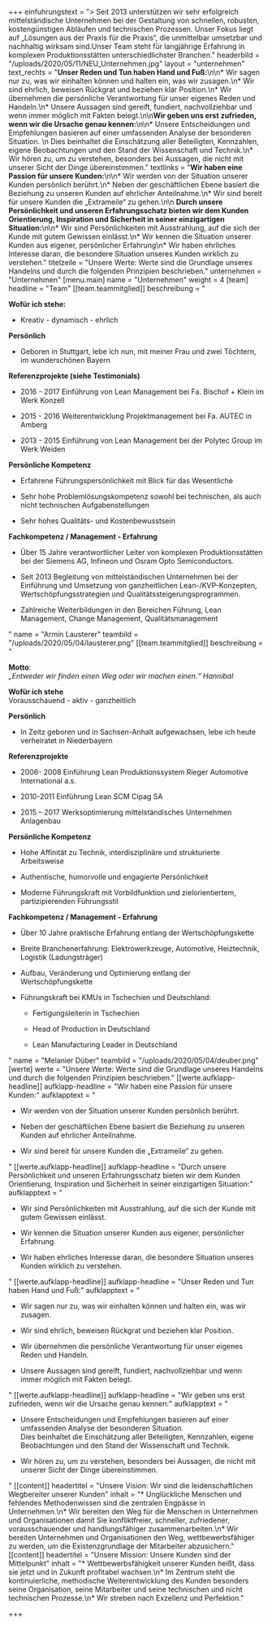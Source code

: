 +++
einfuhrungstext = "> Seit 2013 unterstützen wir sehr erfolgreich mittelständische Unternehmen bei der Gestaltung von schnellen, robusten, kostengünstigen Abläufen und technischen Prozessen. Unser Fokus liegt auf „Lösungen aus der Praxis für die Praxis“, die unmittelbar umsetzbar und nachhaltig wirksam sind.Unser Team steht für langjährige Erfahrung in komplexen Produktionsstätten unterschiedlichster Branchen."
headerbild = "/uploads/2020/05/11/NEU_Unternehmen.jpg"
layout = "unternehmen"
text_rechts = "**Unser Reden und Tun haben Hand und Fuß:**\n\n* Wir sagen nur zu, was wir einhalten können und halten ein, was wir zusagen.\n* Wir sind ehrlich, beweisen Rückgrat und beziehen klar Position.\n* Wir übernehmen die persönliche Verantwortung für unser eigenes Reden und Handeln.\n* Unsere Aussagen sind gereift, fundiert, nachvollziehbar und wenn immer möglich mit Fakten belegt.\n\n**Wir geben uns erst zufrieden, wenn wir die Ursache genau kennen:**\n\n* Unsere Entscheidungen und Empfehlungen basieren auf einer umfassenden Analyse der besonderen Situation.  \n    Dies beinhaltet die Einschätzung aller Beteiligten, Kennzahlen, eigene Beobachtungen und den Stand der Wissenschaft und Technik.\n* Wir hören zu, um zu verstehen, besonders bei Aussagen, die nicht mit unserer Sicht der Dinge übereinstimmen."
textlinks = "**Wir haben eine Passion für unsere Kunden:**\n\n* Wir werden von der Situation unserer Kunden persönlich berührt.\n* Neben der geschäftlichen Ebene basiert die Beziehung zu unseren Kunden auf ehrlicher Anteilnahme.\n* Wir sind bereit für unsere Kunden die „Extrameile“ zu gehen.\n\n **Durch unsere Persönlichkeit und unseren Erfahrungsschatz bieten wir dem Kunden Orientierung, Inspiration und Sicherheit in seiner einzigartigen Situation:**\n\n* Wir sind Persönlichkeiten mit Ausstrahlung, auf die sich der Kunde mit gutem Gewissen einlässt.\n* Wir kennen die Situation unserer Kunden aus eigener, persönlicher Erfahrung\n* Wir haben ehrliches Interesse daran, die besondere Situation unseres Kunden wirklich zu verstehen."
titelzeile = "Unsere Werte: Werte sind die Grundlage unseres Handelns und durch die folgenden Prinzipien beschrieben."
unternehmen = "Unternehmen"
[menu.main]
name = "Unternehmen"
weight = 4
[team]
headline = "Team"
[[team.teammitglied]]
beschreibung = "<p><strong>Wofür ich stehe:</strong></p><ul><li><p>Kreativ - dynamisch - ehrlich</p></li></ul><p><strong>Persönlich</strong></p><ul><li><p>Geboren in Stuttgart, lebe ich nun, mit meiner Frau und zwei Töchtern, im wunderschönen Bayern</p></li></ul><p><strong>Referenzprojekte (siehe Testimonials)</strong></p><ul><li><p>2016 - 2017 Einführung von Lean Management bei Fa. Bischof + Klein im Werk Konzell</p></li><li><p>2015 - 2016 Weiterentwicklung Projektmanagement bei Fa. AUTEC in Amberg</p></li><li><p>2013 - 2015 Einführung von Lean Management bei der Polytec Group im Werk Weiden</p></li></ul><p></p><p><strong>Persönliche Kompetenz</strong></p><ul><li><p>Erfahrene Führungspersönlichkeit mit Blick für das Wesentliche</p></li><li><p>Sehr hohe Problemlösungskompetenz sowohl bei technischen, als auch nicht technischen Aufgabenstellungen</p></li><li><p>Sehr hohes Qualitäts- und Kostenbewusstsein</p></li></ul><p><strong>Fachkompetenz / Management - Erfahrung</strong></p><ul><li><p>Über 15 Jahre verantwortlicher Leiter von komplexen Produktionsstätten bei der Siemens AG, Infineon und Osram Opto Semiconductors.</p></li><li><p>Seit 2013 Begleitung von mittelständischen Unternehmen bei der Einführung und Umsetzung von ganzheitlichen Lean-/KVP-Konzepten, Wertschöpfungsstrategien und Qualitätssteigerungsprogrammen.</p></li><li><p>Zahlreiche Weiterbildungen in den Bereichen Führung, Lean Management, Change Management, Qualitätsmanagement</p></li></ul>"
name = "Armin Lausterer"
teambild = "/uploads/2020/05/04/lausterer.png"
[[team.teammitglied]]
beschreibung = "<p><strong>Motto</strong>:<br><em>„Entweder wir finden einen Weg oder wir machen einen.“ Hannibal</em></p><p><strong>Wofür ich stehe<br></strong>Vorausschauend - aktiv - ganzheitlich</p><p><strong>Persönlich</strong></p><ul><li><p>In Zeitz geboren und in Sachsen-Anhalt aufgewachsen, lebe ich heute verheiratet in Niederbayern</p></li></ul><p><strong>Referenzprojekte</strong></p><ul><li><p>2006- 2008 Einführung Lean Produktionssystem Rieger Automotive International a.s.</p></li><li><p>2010-2011 Einführung Lean SCM Cipag SA</p></li><li><p>2015 – 2017 Werksoptimierung mittelständisches Unternehmen Anlagenbau</p></li></ul><p><strong>Persönliche Kompetenz</strong></p><ul><li><p>Hohe Affinität zu Technik, interdisziplinäre und strukturierte Arbeitsweise</p></li><li><p>Authentische, humorvolle und engagierte Persönlichkeit</p></li><li><p>Moderne Führungskraft mit Vorbildfunktion und zielorientiertem, partizipierenden Führungsstil</p></li></ul><p><strong>Fachkompetenz / Management - Erfahrung</strong></p><ul><li><p>Über 10 Jahre praktische Erfahrung entlang der Wertschöpfungskette</p></li><li><p>Breite Branchenerfahrung: Elektrowerkzeuge, Automotive, Heiztechnik, Logistik (Ladungsträger)</p></li><li><p>Aufbau, Veränderung und Optimierung entlang der Wertschöpfungskette</p></li><li><p>Führungskraft bei KMUs in Tschechien und Deutschland:</p><ul><li><p>Fertigungsleiterin in Tschechien</p></li><li><p>Head of Production in Deutschland</p></li><li><p>Lean Manufacturing Leader in Deutschland</p></li></ul></li></ul>"
name = "Melanier Düber"
teambild = "/uploads/2020/05/04/deuber.png"
[werte]
werte = "Unsere Werte: Werte sind die Grundlage unseres Handelns und durch die folgenden Prinzipien beschrieben."
[[werte.aufklapp-headline]]
aufklapp-headline = "Wir haben eine Passion für unsere Kunden:"
aufklapptext = "<ul><li><p>Wir werden von der Situation unserer Kunden persönlich berührt.</p></li><li><p>Neben der geschäftlichen Ebene basiert die Beziehung zu unseren Kunden auf ehrlicher Anteilnahme.</p></li><li><p>Wir sind bereit für unsere Kunden die „Extrameile“ zu gehen.</p></li></ul>"
[[werte.aufklapp-headline]]
aufklapp-headline = "Durch unsere Persönlichkeit und unseren Erfahrungsschatz bieten wir dem Kunden Orientierung, Inspiration und Sicherheit in seiner einzigartigen Situation:"
aufklapptext = "<ul><li><p>Wir sind Persönlichkeiten mit Ausstrahlung, auf die sich der Kunde mit gutem Gewissen einlässt.</p></li><li><p>Wir kennen die Situation unserer Kunden aus eigener, persönlicher Erfahrung</p></li><li><p>Wir haben ehrliches Interesse daran, die besondere Situation unseres Kunden wirklich zu verstehen.</p></li></ul>"
[[werte.aufklapp-headline]]
aufklapp-headline = "Unser Reden und Tun haben Hand und Fuß:"
aufklapptext = "<ul><li><p>Wir sagen nur zu, was wir einhalten können und halten ein, was wir zusagen.</p></li><li><p>Wir sind ehrlich, beweisen Rückgrat und beziehen klar Position.</p></li><li><p>Wir übernehmen die persönliche Verantwortung für unser eigenes Reden und Handeln.</p></li><li><p>Unsere Aussagen sind gereift, fundiert, nachvollziehbar und wenn immer möglich mit Fakten belegt.</p></li></ul>"
[[werte.aufklapp-headline]]
aufklapp-headline = "Wir geben uns erst zufrieden, wenn wir die Ursache genau kennen:"
aufklapptext = "<ul><li><p>Unsere Entscheidungen und Empfehlungen basieren auf einer umfassenden Analyse der besonderen Situation.<br>Dies beinhaltet die Einschätzung aller Beteiligten, Kennzahlen, eigene Beobachtungen und den Stand der Wissenschaft und Technik.</p></li><li><p>Wir hören zu, um zu verstehen, besonders bei Aussagen, die nicht mit unserer Sicht der Dinge übereinstimmen.</p></li></ul>"
[[content]]
headertitel = "Unsere Vision: Wir sind die leidenschaftlichen Wegbereiter unserer Kunden"
inhalt = "* Unglückliche Menschen und fehlendes Methodenwissen sind die zentralen Engpässe in Unternehmen.\n* Wir bereiten den Weg für die Menschen in Unternehmen und Organisationen damit Sie konfliktfreier, schneller, zufriedener, vorausschauender und handlungsfähiger zusammenarbeiten.\n* Wir bereiten Unternehmen und Organisationen den Weg, wettbewerbsfähiger zu werden, um die Existenzgrundlage der Mitarbeiter abzusichern."
[[content]]
headertitel = "Unsere Mission: Unsere Kunden sind der Mittelpunkt"
inhalt = "* Wettbewerbsfähigkeit unserer Kunden heißt, dass sie jetzt und in Zukunft profitabel wachsen.\n* Im Zentrum steht die kontinuierliche, methodische Weiterentwicklung des Kunden besonders seine Organisation, seine Mitarbeiter und seine technischen und nicht technischen Prozesse.\n* Wir streben nach Exzellenz und Perfektion."

+++
